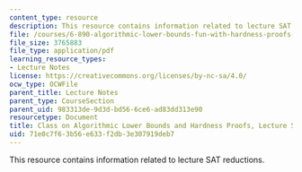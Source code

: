 ```yaml
---
content_type: resource
description: This resource contains information related to lecture SAT reductions.
file: /courses/6-890-algorithmic-lower-bounds-fun-with-hardness-proofs-fall-2014/71e0c7f63b56e633f2db3e307919deb7_MIT6_890F14_L05.pdf
file_size: 3765883
file_type: application/pdf
learning_resource_types:
- Lecture Notes
license: https://creativecommons.org/licenses/by-nc-sa/4.0/
ocw_type: OCWFile
parent_title: Lecture Notes
parent_type: CourseSection
parent_uid: 983313de-9d3d-bd56-6ce6-ad83dd313e90
resourcetype: Document
title: Class on Algorithmic Lower Bounds and Hardness Proofs, Lecture 5 Notes
uid: 71e0c7f6-3b56-e633-f2db-3e307919deb7
---
```

This resource contains information related to lecture SAT reductions.